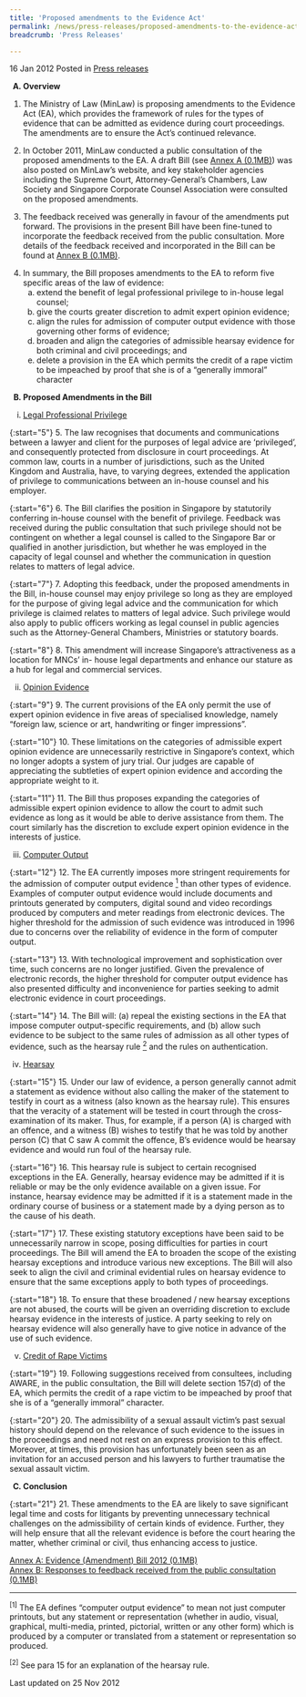 ```yaml
---
title: 'Proposed amendments to the Evidence Act'
permalink: /news/press-releases/proposed-amendments-to-the-evidence-act
breadcrumb: 'Press Releases'

---
```




16 Jan 2012 Posted in [Press releases](/news/press-releases)

<ol style="list-style-type: upper-alpha; font-weight: bold;">
<li> Overview</li>
</ol>


1. The Ministry of Law (MinLaw) is proposing amendments to the Evidence Act (EA), which provides the framework of rules for the types of evidence that can be admitted as evidence during court proceedings. The amendments are to ensure the Act’s continued relevance.

2. In October 2011, MinLaw conducted a public consultation of the proposed amendments to the EA. A draft Bill (see [Annex A (0.1MB)](/files/news/press-releases/2012/01/linkclick1513.pdf))   was also posted on MinLaw’s website, and key stakeholder agencies including the Supreme Court, Attorney-General’s Chambers, Law Society and Singapore Corporate Counsel Association were consulted on the proposed amendments.

3. The feedback received was generally in favour of the amendments put forward. The provisions in the present Bill have been fine-tuned to incorporate the feedback received from the public consultation. More details of the feedback received and incorporated in the Bill can be found at [Annex B (0.1MB)](/files/news/press-releases/2012/01/linkclickf5bd.pdf).

<ol start="4">
<li> In summary, the Bill proposes amendments to the EA to reform five specific areas of the law of evidence:

<ol style="list-style-type: lower-alpha">
<li>extend the benefit of legal professional privilege to in-house legal counsel;</li>
  
<li>give the courts greater discretion to admit expert opinion evidence;</li>

<li>align the rules for admission of computer output evidence with those governing other forms of evidence;</li>

<li>broaden and align the categories of admissible hearsay evidence for both criminal and civil proceedings; and</li>

<li>delete a provision in the EA which permits the credit of a rape victim to be impeached by proof that she is of a “generally immoral” character</li>
</ol>



</li>
</ol>



<ol start="2" style="list-style-type: upper-alpha; font-weight: bold;">
<li>Proposed Amendments in the Bill</li>
</ol>

<ol style="list-style-type:lower-roman">
<li><u> Legal Professional Privilege</u></li>
</ol>

{:start="5"}
5. The law recognises that documents and communications between a lawyer and client for the purposes of legal advice are ‘privileged’, and consequently protected from disclosure in court proceedings. At common law, courts in a number of jurisdictions, such as the United Kingdom and Australia, have, to varying degrees, extended the application of privilege to communications between an in-house counsel and his employer.

{:start="6"}
6. The Bill clarifies the position in Singapore by statutorily conferring in-house counsel with the benefit of privilege. Feedback was received during the public consultation that such privilege should not be contingent on whether a legal counsel is called to the Singapore Bar or qualified in another jurisdiction, but whether he was employed in the capacity of legal counsel and whether the communication in question relates to matters of legal advice.

{:start="7"}
7. Adopting this feedback, under the proposed amendments in the Bill, in-house counsel may enjoy privilege so long as they are employed for the purpose of giving legal advice and the communication for which privilege is claimed relates to matters of legal advice. Such privilege would also apply to public officers working as legal counsel in public agencies such as the Attorney-General Chambers, Ministries or statutory boards.

{:start="8"}
8. This amendment will increase Singapore’s attractiveness as a location for MNCs’ in- house legal departments and enhance our stature as a hub for legal and commercial services.


<ol start="2" style="list-style-type:lower-roman">
<li><u>Opinion Evidence</u></li>
</ol>


{:start="9"}
9. The current provisions of the EA only permit the use of expert opinion evidence in five areas of specialised knowledge, namely “foreign law, science or art, handwriting or finger impressions”.

{:start="10"}
10. These limitations on the categories of admissible expert opinion evidence are unnecessarily restrictive in Singapore’s context, which no longer adopts a system of jury trial. Our judges are capable of appreciating the subtleties of expert opinion evidence and according the appropriate weight to it.


{:start="11"}
11. The Bill thus proposes expanding the categories of admissible expert opinion evidence to allow the court to admit such evidence as long as it would be able to derive assistance from them. The court similarly has the discretion to exclude expert opinion evidence in the interests of justice.


<ol start="3" style="list-style-type:lower-roman">
<li><u>Computer Output</u></li>
</ol>

{:start="12"}
12. The EA currently imposes more stringent requirements for the admission of computer output evidence <a href="#fn1"><sup>1</sup></a>  than other types of evidence. Examples of computer output evidence would include documents and printouts generated by computers, digital sound and video recordings produced by computers and meter readings from electronic devices. The higher threshold for the admission of such evidence was introduced in 1996 due to concerns over the reliability of evidence in the form of computer output.

{:start="13"}
13. With technological improvement and sophistication over time, such concerns are no longer justified. Given the prevalence of electronic records, the higher threshold for computer output evidence has also presented difficulty and inconvenience for parties seeking to admit electronic evidence in court proceedings.



{:start="14"}
14. The Bill will: (a) repeal the existing sections in the EA that impose computer output-specific requirements, and (b) allow such evidence to be subject to the same rules of admission as all other types of evidence, such as the hearsay rule <a href="#fn2"><sup>2</sup></a> and the rules on authentication.


<ol start="4" style="list-style-type:lower-roman">
<li><u>Hearsay</u></li>
</ol>

{:start="15"}
15. Under our law of evidence, a person generally cannot admit a statement as evidence without also calling the maker of the statement to testify in court as a witness (also known as the hearsay rule). This ensures that the veracity of a statement will be tested in court through the cross-examination of its maker. Thus, for example, if a person (A) is charged with an offence, and a witness (B) wishes to testify that he was told by another person (C) that C saw A commit the offence, B’s evidence would be hearsay evidence and would run foul of the hearsay rule.

{:start="16"}
16. This hearsay rule is subject to certain recognised exceptions in the EA. Generally, hearsay evidence may be admitted if it is reliable or may be the only evidence available on a given issue. For instance, hearsay evidence may be admitted if it is a statement made in the ordinary course of business or a statement made by a dying person as to the cause of his death.


{:start="17"}
17. These existing statutory exceptions have been said to be unnecessarily narrow in scope, posing difficulties for parties in court proceedings. The Bill will amend the EA to broaden the scope of the existing hearsay exceptions and introduce various new exceptions. The Bill will also seek to align the civil and criminal evidential rules on hearsay evidence to ensure that the same exceptions apply to both types of proceedings.



{:start="18"}
18. To ensure that these broadened / new hearsay exceptions are not abused, the courts will be given an overriding discretion to exclude hearsay evidence in the interests of justice. A party seeking to rely on hearsay evidence will also generally have to give notice in advance of the use of such evidence.



<ol start="5" style="list-style-type:lower-roman">
<li><u>Credit of Rape Victims</u></li>
</ol>


{:start="19"}
19. Following suggestions received from consultees, including AWARE, in the public  consultation, the Bill will delete section 157(d) of the EA, which permits the credit of a rape victim to be impeached by proof that she is of a “generally immoral” character.

{:start="20"}
20. The admissibility of a sexual assault victim’s past sexual history should depend on the relevance of such evidence to the issues in the proceedings and need not rest on an express provision to this effect. Moreover, at times, this provision has unfortunately been seen as an invitation for an accused person and his lawyers to further traumatise the sexual assault victim.



<ol start="3" style="list-style-type: upper-alpha; font-weight: bold;" >
<li>Conclusion</li>
</ol>


{:start="21"}
21. These amendments to the EA are likely to save significant legal time and costs for litigants by preventing unnecessary technical challenges on the admissibility of certain kinds of evidence. Further, they will help ensure that all the relevant evidence is before the court hearing the matter, whether criminal or civil, thus enhancing access to justice.


[Annex A: Evidence (Amendment) Bill 2012 (0.1MB)](/files/news/press-releases/2012/01/linkclick1513.pdf)  
[Annex B: Responses to feedback received from the public consultation (0.1MB)](/files/news/press-releases/2012/01/linkclickf5bd.pdf)

---


<p id="fn1"><sup>[1]</sup> The EA defines “computer output evidence” to mean not just computer printouts, but any statement or representation (whether in audio, visual, graphical, multi-media, printed, pictorial, written or any other form) which is produced by a computer or translated from a statement or representation so produced.</p>

<p id="fn2"><sup>[2]</sup> See para 15 for an explanation of the hearsay rule.</p>


<p class="right-side-updated">Last updated on 25 Nov 2012</p>







